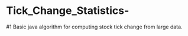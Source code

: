 # Tick_Change_Statistics-
#1  Basic java algorithm for computing stock tick change from large data.
